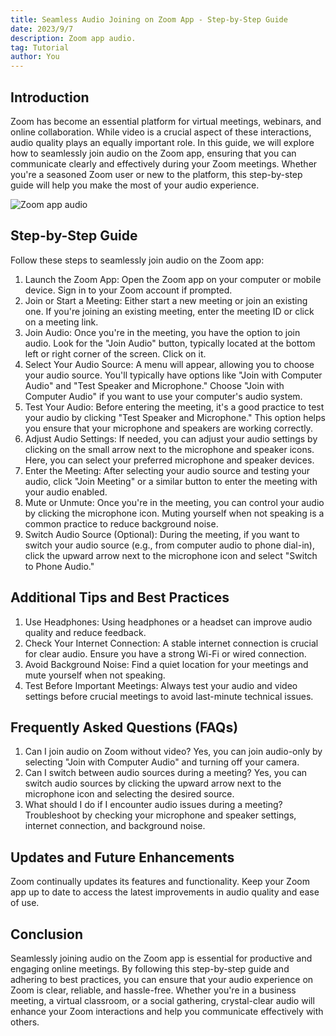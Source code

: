 ```yaml
---
title: Seamless Audio Joining on Zoom App - Step-by-Step Guide
date: 2023/9/7
description: Zoom app audio. 
tag: Tutorial
author: You
---
```


## Introduction
Zoom has become an essential platform for virtual meetings, webinars, and online collaboration. While video is a crucial aspect of these interactions, audio quality plays an equally important role. In this guide, we will explore how to seamlessly join audio on the Zoom app, ensuring that you can communicate clearly and effectively during your Zoom meetings. Whether you're a seasoned Zoom user or new to the platform, this step-by-step guide will help you make the most of your audio experience.

![Zoom app audio](https://techidn.github.io/assets/images/upload/Zoom%20app%20audio.jpg)

## Step-by-Step Guide
Follow these steps to seamlessly join audio on the Zoom app:

1. Launch the Zoom App: Open the Zoom app on your computer or mobile device. Sign in to your Zoom account if prompted.
2. Join or Start a Meeting: Either start a new meeting or join an existing one. If you're joining an existing meeting, enter the meeting ID or click on a meeting link.
3. Join Audio: Once you're in the meeting, you have the option to join audio. Look for the "Join Audio" button, typically located at the bottom left or right corner of the screen. Click on it.
4. Select Your Audio Source: A menu will appear, allowing you to choose your audio source. You'll typically have options like "Join with Computer Audio" and "Test Speaker and Microphone." Choose "Join with Computer Audio" if you want to use your computer's audio system.
5. Test Your Audio: Before entering the meeting, it's a good practice to test your audio by clicking "Test Speaker and Microphone." This option helps you ensure that your microphone and speakers are working correctly.
6. Adjust Audio Settings: If needed, you can adjust your audio settings by clicking on the small arrow next to the microphone and speaker icons. Here, you can select your preferred microphone and speaker devices.
7. Enter the Meeting: After selecting your audio source and testing your audio, click "Join Meeting" or a similar button to enter the meeting with your audio enabled.
8. Mute or Unmute: Once you're in the meeting, you can control your audio by clicking the microphone icon. Muting yourself when not speaking is a common practice to reduce background noise.
9. Switch Audio Source (Optional): During the meeting, if you want to switch your audio source (e.g., from computer audio to phone dial-in), click the upward arrow next to the microphone icon and select "Switch to Phone Audio."

## Additional Tips and Best Practices
1. Use Headphones: Using headphones or a headset can improve audio quality and reduce feedback.
2. Check Your Internet Connection: A stable internet connection is crucial for clear audio. Ensure you have a strong Wi-Fi or wired connection.
3. Avoid Background Noise: Find a quiet location for your meetings and mute yourself when not speaking.
4. Test Before Important Meetings: Always test your audio and video settings before crucial meetings to avoid last-minute technical issues.

## Frequently Asked Questions (FAQs)
1. Can I join audio on Zoom without video?
Yes, you can join audio-only by selecting "Join with Computer Audio" and turning off your camera.
2. Can I switch between audio sources during a meeting?
Yes, you can switch audio sources by clicking the upward arrow next to the microphone icon and selecting the desired source.
3. What should I do if I encounter audio issues during a meeting?
Troubleshoot by checking your microphone and speaker settings, internet connection, and background noise.

## Updates and Future Enhancements
Zoom continually updates its features and functionality. Keep your Zoom app up to date to access the latest improvements in audio quality and ease of use.

## Conclusion
Seamlessly joining audio on the Zoom app is essential for productive and engaging online meetings. By following this step-by-step guide and adhering to best practices, you can ensure that your audio experience on Zoom is clear, reliable, and hassle-free. Whether you're in a business meeting, a virtual classroom, or a social gathering, crystal-clear audio will enhance your Zoom interactions and help you communicate effectively with others.
